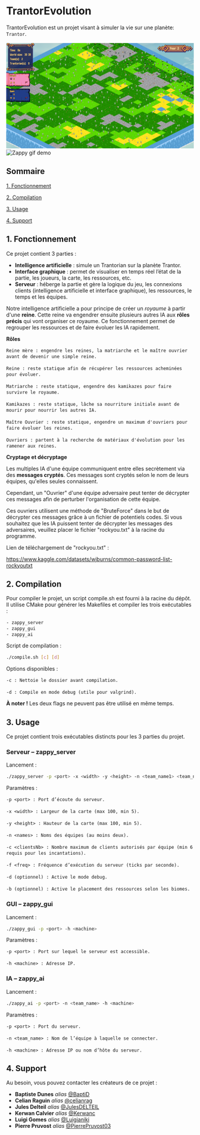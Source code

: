# TrantorEvolution

TrantorEvolution est un projet visant à simuler la vie sur une planète: `Trantor`.

![Zappy main photo](./doc/zappy_main.png)
![Zappy gif demo](./doc/demo.gif)

## Sommaire

[1. Fonctionnement](#1-fonctionnement)

[2. Compilation](#2-compilation)

[3. Usage](#3-usage)

[4. Support](#4-support)

## 1. Fonctionnement

Ce projet contient 3 parties :
- **Intelligence artificielle** : simule un Trantorian sur la planète Trantor.
- **Interface graphique** : permet de visualiser en temps réel l’état de la partie, les joueurs, la carte, les ressources, etc.
- **Serveur** : héberge la partie et gère la logique du jeu, les connexions clients (intelligence artificielle et interface graphique), les ressources, le temps et les équipes.

Notre intelligence artificielle a pour principe de créer un *royaume* à partir d'une **reine**.
Cette reine va engendrer ensuite plusieurs autres IA aux **rôles précis** qui vont organiser ce royaume.
Ce fonctionnement permet de regrouper les ressources et de faire évoluer les IA rapidement.

**Rôles**

    Reine mère : engendre les reines, la matriarche et le maître ouvrier avant de devenir une simple reine.

    Reine : reste statique afin de récupérer les ressources acheminées pour évoluer.

    Matriarche : reste statique, engendre des kamikazes pour faire survivre le royaume.

    Kamikazes : reste statique, lâche sa nourriture initiale avant de mourir pour nourrir les autres IA.

    Maître Ouvrier : reste statique, engendre un maximum d'ouvriers pour faire évoluer les reines.

    Ouvriers : partent à la recherche de matériaux d'évolution pour les ramener aux reines.

**Cryptage et décryptage**

Les multiples IA d'une équipe communiquent entre elles secrètement via des **messages cryptés**.
Ces messages sont cryptés selon le nom de leurs équipes, qu'elles seules connaissent.

Cependant, un "Ouvrier" d'une équipe adversaire peut tenter de décrypter ces messages afin de perturber l'organisation
de cette équipe.

Ces ouvriers utilisent une méthode de "BruteForce" dans le but de décrypter ces messages grâce à un fichier de potentiels codes.
Si vous souhaitez que les IA puissent tenter de décrypter les messages des adversaires,
veuillez placer le fichier "rockyou.txt" à la racine du programme.

Lien de téléchargement de "rockyou.txt" :

https://www.kaggle.com/datasets/wjburns/common-password-list-rockyoutxt

## 2. Compilation

Pour compiler le projet, un script compile.sh est fourni à la racine du dépôt.
Il utilise CMake pour générer les Makefiles et compiler les trois exécutables :

    - zappy_server
    - zappy_gui
    - zappy_ai

Script de compilation :

```bash
./compile.sh [c] [d]
```

Options disponibles :

    -c : Nettoie le dossier avant compilation.

    -d : Compile en mode debug (utile pour valgrind).

**À noter !** Les deux flags ne peuvent pas être utilisé en même temps.

## 3. Usage

Ce projet contient trois exécutables distincts pour les 3 parties du projet.

### Serveur – zappy_server

Lancement :
```bash
./zappy_server -p <port> -x <width> -y <height> -n <team_name1> <team_name2> ... -c <clientsNb> -f <freq> [-d] [-b]
```

Paramètres :

    -p <port> : Port d’écoute du serveur.

    -x <width> : Largeur de la carte (max 100, min 5).

    -y <height> : Hauteur de la carte (max 100, min 5).

    -n <names> : Noms des équipes (au moins deux).

    -c <clientsNb> : Nombre maximum de clients autorisés par équipe (min 6 requis pour les incantations).

    -f <freq> : Fréquence d’exécution du serveur (ticks par seconde).

    -d (optionnel) : Active le mode debug.

    -b (optionnel) : Active le placement des ressources selon les biomes.

### GUI – zappy_gui

Lancement :
```bash
./zappy_gui -p <port> -h <machine>
```

Paramètres :

    -p <port> : Port sur lequel le serveur est accessible.

    -h <machine> : Adresse IP.

### IA – zappy_ai

Lancement :
```bash
./zappy_ai -p <port> -n <team_name> -h <machine>
```

Paramètres :

    -p <port> : Port du serveur.

    -n <team_name> : Nom de l’équipe à laquelle se connecter.

    -h <machine> : Adresse IP ou nom d’hôte du serveur.

## 4. Support

Au besoin, vous pouvez contacter les créateurs de ce projet :

* **Baptiste Dunes** _alias_ [@BaptiD](https://github.com/BaptiD)
* **Celian Raguin** _alias_ [@celianrag](https://github.com/celianrag)
* **Jules Delteil** _alias_ [@JulesDELTEIL](https://github.com/JulesDELTEIL)
* **Kerwan Calvier** _alias_ [@Kerwanc](https://github.com/Kerwanc)
* **Luigi Gomes** _alias_ [@Luigianiki](https://github.com/Luigianiki)
* **Pierre Pruvost** _alias_ [@PierrePruvost03](https://github.com/PierrePruvost03)
